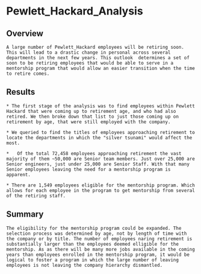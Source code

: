 # Pewlett_Hackard_Analysis

## Overview

    A large number of Pewlett_Hackard employees will be retiring soon. This will lead to a drastic change in personal across several departments in the next few years. This outlook  determines a set of soon to be retiring employees that would be able to serve in a mentorship program that would allow an easier transition when the time to retire comes.

## Results

    * The first stage of the analysis was to find employees within Pewlett Hackard that were coming up to retirement age, and who had also retired. We then broke down that list to just those coming up on retirement by age, that were still employed with the company.

    * We queried to find the titles of employees approaching retirement to locate the departments in which the "silver tsunami" would affect the most.

    *   Of the total 72,458 employees approaching retirement the vast majority of them ~50,000 are Senior team members. Just over 25,000 are Senior engineers, just under 25,000 are Senior Staff. With that many Senior employees leaving the need for a mentorship program is apparent.

    * There are 1,549 employees eligible for the mentorship program. Which allows for each employee in the program to get mentorship from several of the retiring staff.

## Summary

    The eligibility for the mentorship program could be expanded. The selection process was determined by age, not by length of time with the company or by title. The number of employees naring retirement is substantially larger than the employees deemed elligible for the mentorship. As as there will be many more jobs available in the coming years than employees enrolled in the mentorship program, it would be logical to foster a program in which the large number of leaving employees is not leaving the company hierarchy dismantled.
